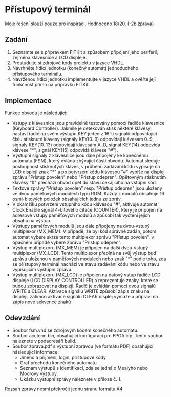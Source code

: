 # Přístupový terminál

Moje řešení slouží pouze pro inspiraci. Hodnoceno 18/20. (-2b zpráva)

## Zadání

1. Seznamte se s přípravkem FITKit a způsobem připojení jeho periférií, zejména
klávesnice a LCD displeje.
2. Prostudujte si zdrojové kódy projektu v jazyce VHDL.
3. Navrhněte řídicí jednotku (konečný automat) jednoduchého přístupového terminálu.
4. Navrženou řídicí jednotku implementujte v jazyce VHDL a ověřte její funkčnost
přímo na přípravku FITKit.

## Implementace
Funkce obvodu je následující:
- Vstupy z klávesnice jsou pravidelně testovány pomocí řadiče klávesnice (Keyboard
Controller). Jakmile je detekován stisk některé klávesy, nastaví řadič na svém výstupu
KEY jeden z 16-ti signálů odpovídající číslu stisknuté klávesy (signály KEY(0..9)
odpovídají klávesám 0..9, signály KEY(10..13) odpovídají klávesám A..D, signál
KEY(14) odpovídá klávese "*", signál KEY(15) odpovídá klávese "#").
- Výstupní signály z klávesnice jsou dále připojeny ke konečnému automatu (FSM),
který ovládá zbývající části obvodu. Automat sleduje posloupnost stisknutých kláves,
v průběhu zadávání kódu vypisuje na LCD displeji znak "*" a po potvrzení kódu
klávesou "#" vypíše na displej zprávu "Pristup povolen" nebo "Pristup odepren".
Opětovným stisknutím klávesy "#" přechází obvod opět do stavu čekajícího na vstupní
kód.
- Textové zprávy "Pristup povolen" resp. "Pristup odepren" jsou uloženy ve dvou
paměťových modulech typu ROM. Každý z modulů obsahuje 16 osmi-bitových
položek obsahujících jednu ze zpráv.
- V okamžiku potvrzení vstupního kódu klávesou "#", aktivuje automat Clock Enable
signál 4-bitového čítače (COUNTER), který je připojen na adresové vstupy
paměťových modulů a způsobí tak vyčtení jejich obsahu na výstup.
- Výstupy paměťových modulů jsou dále připojeny na dvou-vstupý multiplexor
(MX_MEM). V případě, že byl kód správně zadán, potom automat vybere skrze tento
multiplexor zprávu "Přístup povolen", v opačném případě vybere zprávu "Pristup
odepren".
- Výstup multiplexoru (MX_MEM) je připojen na další dvou-vstupý multiplexor
(MX_LCD). Tento multiplexor přepíná na svůj výstup buď zprávu uloženou v
paměťových modulech nebo znak "*" podle toho, zda se přístupový terminál nachází
ve stavu zadávání kódu nebo ve stavu vypisujícím výstupní zprávu.
- Výstup multiplexoru (MX_LCD) je připojen na datový vstup řadiče LCD displeje
(LCD DISPLAY CONTROLLER) a reprezentuje znaky, které se budou zobrazovat na
displeji. Řadič je ovládán pomocí dvou signálů WRITE a CLEAR. Aktivace signálu
WRITE způsobí zápis znaku na displeji, zatímco aktivace signálu CLEAR displej
vymaže a připraví na zápis nové sekvence znaků

## Odevzdání

- Soubor fsm.vhd se zdrojovým kódem konečného automatu.
- Soubor accterm.bin, obsahující konfiguraci pro FPGA čip. Tento soubor naleznete
v podadresáři build.
- Soubor zprava.pdf s výstupní zprávou (ve formátu PDF) obsahující následující
informace:
  - Jméno a příjmení, login, přístupové kódy
  - Graf přechodu konečného automatu
  - Seznam výstupů s identifikací, zda se jedná o Mealyho nebo Moorovy výstupy.
  - Ukázku výstupní zprávy naleznete v příloze č. 1.
  
Rozsah zprávy nesmí překročit jednu stranu formátu A4
